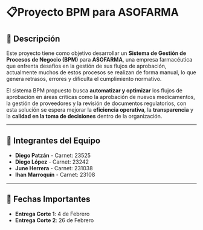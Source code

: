 # 📋Proyecto BPM para ASOFARMA

## 🚀 **Descripción**

Este proyecto tiene como objetivo desarrollar un **Sistema de Gestión de Procesos de Negocio (BPM)** para **ASOFARMA**, una empresa farmacéutica que enfrenta desafíos en la gestión de sus flujos de aprobación, actualmente muchos de estos procesos se realizan de forma manual, lo que genera retrasos, errores y dificulta el cumplimiento normativo.

El sistema BPM propuesto busca **automatizar y optimizar** los flujos de aprobación en áreas críticas como la aprobación de nuevos medicamentos, la gestión de proveedores y la revisión de documentos regulatorios, con esta solución se espera mejorar la **eficiencia operativa**, la **transparencia** y la **calidad en la toma de decisiones** dentro de la organización.

---

## 👥 **Integrantes del Equipo**

- **Diego Patzán** - Carnet: 23525
- **Diego López** - Carnet: 23242
- **June Herrera** - Carnet: 231038
- **Ihan Marroquín** - Carnet: 23108

---

## 📅 **Fechas Importantes**

- **Entrega Corte 1**: 4 de Febrero
- **Entrega Corte 2**: 26 de Febrero
